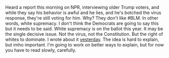 Heard a report this morning on NPR, interviewing older Trump voters, and while they say his behavior is awful and he lies, and he's botched the virus response, they're still voting for him. Why? They don't like #BLM. In other words, white supremacy. I don't think the Democrats are going to say this but it needs to be said. White supremacy is on the ballot this year. It may be the single decisive issue. Not the virus, not the Constitution. But the right of whites to dominate. I wrote about it <a href="http://scripting.com/2020/08/22/135804.html?title=whiteSupremacyIsOnTheBallot">yesterday</a>. The idea is hard to explain, but imho important. I'm going to work on better ways to explain, but for now you have to read slowly, carefully.
